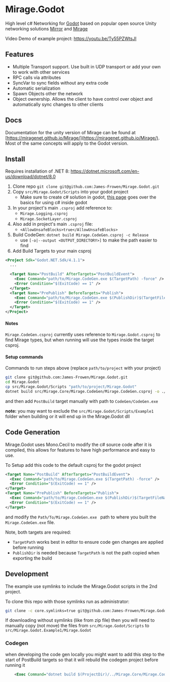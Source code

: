 # Mirage.Godot

High level c# Networking for [Godot](https://godotengine.org/) based on popular open source Unity networking solutions [Mirror](https://github.com/MirrorNetworking/Mirror) and [Mirage](https://github.com/MirageNet/Mirage)

Video Demo of example project: https://youtu.be/Ty55PZWtsJI

## Features

- Multiple Transport support. Use built in UDP transport or add your own to work with other services
- RPC calls via attributes
- SyncVar to sync fields without any extra code
- Automatic serialization
- Spawn Objects other the network
- Object ownership. Allows the client to have control over object and automatically sync changes to other clients

## Docs

Documentation for the unity version of Mirage can be found at [https://miragenet.github.io/Mirage/](https://miragenet.github.io/Mirage/). Most of the same concepts will apply to the Godot version.

## Install 

Requires installation of .NET 8: https://dotnet.microsoft.com/en-us/download/dotnet/8.0

1) Clone repo `git clone git@github.com:James-Frowen/Mirage.Godot.git`
2) Copy `src/Mirage.Godot/Scripts` into your godot project
    - Make sure to create c# solution in godot, [this page](https://docs.godotengine.org/en/stable/tutorials/scripting/c_sharp/c_sharp_basics.html) goes over the basics for using c# inside godot
3) In your project's main `.csproj` add reference to:
    - `Mirage.Logging.csproj`
    - `Mirage.SocketLayer.csproj`
4) Also add in project's main `.csproj` file:
    - ```<AllowUnsafeBlocks>true</AllowUnsafeBlocks>```  
5) Build CodeGen: `dotnet build Mirage.CodeGen.csproj -c Release`
    - use `[-o|--output <OUTPUT_DIRECTORY>]` to make the path easier to find
6) Add Build Targets to your main csproj
```xml
<Project Sdk="Godot.NET.Sdk/4.1.1">
  ...

  <Target Name="PostBuild" AfterTargets="PostBuildEvent">
    <Exec Command="path/to/Mirage.CodeGen.exe $(TargetPath) -force" />
    <Error Condition="$(ExitCode) == 1" />
  </Target>
  <Target Name="PrePublish" BeforeTargets="Publish">
    <Exec Command="path/to/Mirage.CodeGen.exe $(PublishDir)$(TargetFileName) $(TargetDir) -force" />
    <Error Condition="$(ExitCode) == 1" />
  </Target>
</Project>
```

#### Notes

`Mirage.CodeGen.csproj` currently uses reference to `Mirage.Godot.csproj` to find Mirage types, but when running will use the types inside the target csproj.

#### Setup commands

Commands to run steps above (replace `path/to/project` with your project)
```sh
git clone git@github.com:James-Frowen/Mirage.Godot.git
cd Mirage.Godot
cp src/Mirage.Godot/Scripts "path/to/project/Mirage.Godot"
dotnet build src/Mirage.Core/Mirage.CodeGen/Mirage.CodeGen.csproj -o ./CodeGen
```
and then add `PostBuild` target manually with path to `CodeGen/CodeGen.exe`

**note:** you may want to exclude the `src/Mirage.Godot/Scripts/Example1` folder when building or it will end up in the Mirage.Godot dll

## Code Generation

Mirage.Godot uses Mono.Cecil to modify the c# source code after it is compiled, this allows for features to have high performance and easy to use.

To Setup add this code to the default csproj for the godot project
```xml
<Target Name="PostBuild" AfterTargets="PostBuildEvent">
  <Exec Command="path/to/Mirage.CodeGen.exe $(TargetPath) -force" />
  <Error Condition="$(ExitCode) == 1" />
</Target>
<Target Name="PrePublish" BeforeTargets="Publish">
  <Exec Command="path/to/Mirage.CodeGen.exe $(PublishDir)$(TargetFileName) $(TargetDir) -force" />
  <Error Condition="$(ExitCode) == 1" />
</Target>
```
and modify the `Path/To/Mirage.CodeGen.exe ` path to where you built the `Mirage.CodeGen.exe` file.

Note, both targets are required:
- `TargetPath` works best in editor to ensure code gen changes are applied before running
- `PublishDir` is needed because `TargetPath` is not the path copied when exporting the build


## Development

The example use symlinks to include the Mirage.Godot scripts in the 2nd project. 

To clone this repo with those symlinks run as administrator:
```sh
git clone -c core.symlinks=true git@github.com:James-Frowen/Mirage.Godot.git
```

If downloading without symlinks (like from zip file) then you will need to manually copy (not move) the files from `src/Mirage.Godot/Scripts` to `src/Mirage.Godot.Example1/Mirage.Godot`

### Codegen 
when developing the code gen locally you might want to add this step to the start of PostBuild targets so that it will rebuild the codegen project before running it
```xml
    <Exec Command="dotnet build $(ProjectDir)/../Mirage.Core/Mirage.CodeGen/Mirage.CodeGen.csproj -c Release" />
```

